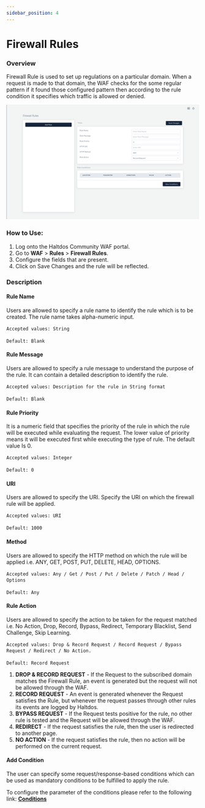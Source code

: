 ```yaml
---
sidebar_position: 4
---
```


# Firewall Rules

### Overview
 Firewall Rule is used to set up regulations on a particular domain. When a request is made to that domain, the WAF checks for the some regular pattern if it found those configured pattern then according to the rule condition it specifies which traffic is allowed or denied.

![Firewall Rule](/img/ce-waf/docs/firewall_rules.png)
   
### How to Use:
1. Log onto the Haltdos Community WAF portal.
2. Go to **WAF** > **Rules** > **Firewall Rules**.
3. Configure the fields that are present.
4. Click on Save Changes and the rule will be reflected.

### Description

#### Rule Name
Users are allowed to specify a rule name to identify the rule which is to be created. The rule name takes alpha-numeric input.

    Accepted values: String

    Default: Blank  

#### Rule Message
Users are allowed to specify a rule message to understand the purpose of the rule. It can contain a detailed description to identify the rule.

    Accepted values: Description for the rule in String format

    Default: Blank  

#### Rule Priority
It is a numeric field that specifies the priority of the rule in which the rule will be executed while evaluating the request. The lower value of priority means it will be executed first while executing the type of rule. The default value Is 0. 

    Accepted values: Integer 

    Default: 0  

#### URI
Users are allowed to specify the URI. Specify the URI on which the firewall rule will be applied.

    Accepted values: URI

    Default: 1000  

#### Method
Users are allowed to specify the HTTP method on which the rule will be applied i.e. ANY, GET, POST, PUT, DELETE, HEAD, OPTIONS.

    Accepted values: Any / Get / Post / Put / Delete / Patch / Head / Options

    Default: Any  

#### Rule Action
Users are allowed to specify the action to be taken for the request matched i.e. No Action, Drop, Record, Bypass, Redirect, Temporary Blacklist, Send Challenge, Skip Learning.

    Accepted values: Drop & Record Request / Record Request / Bypass Request / Redirect / No Action.

    Default: Record Request  

1. **DROP  & RECORD REQUEST** - If the Request to the subscribed domain matches the Firewall Rule, an event is generated but the request will not be allowed through the WAF.
2. **RECORD REQUEST** - An event is generated whenever the Request satisfies the Rule, but whenever the request passes through other rules its events are logged by Haltdos.
3. **BYPASS REQUEST** - If the Request tests positive for the rule, no other rule is tested and the Request will be allowed through the WAF.
4. **REDIRECT** - If the request satisfies the rule, then the user is redirected to another page.
5. **NO ACTION** - If the request satisfies the rule, then no action will be performed on the current request.

#### Add Condition

The user can specify some request/response-based conditions which can be used as mandatory conditions to be fulfilled to apply the rule.

To configure the parameter of the conditions please refer to the following link: [**Conditions**](/v7/community/waf/rules/conditions)

